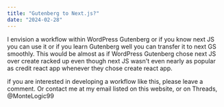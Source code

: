 ```yaml
---
title: "Gutenberg to Next.js?"
date: "2024-02-28"
---
```


I envision a workflow within WordPress Gutenberg or if you know next JS you can use it or if you learn Gutenberg well you can transfer it to next GS smoothly. This would be almost as if WordPress Gutenberg chose next JS over create racked up even though next JS wasn't even nearly as popular as credit react app whenever they chose create react app.

if you are interested in developing a workflow like this, please leave a comment. Or contact me at my email listed on this website, or on Threads, @MonteLogic99
